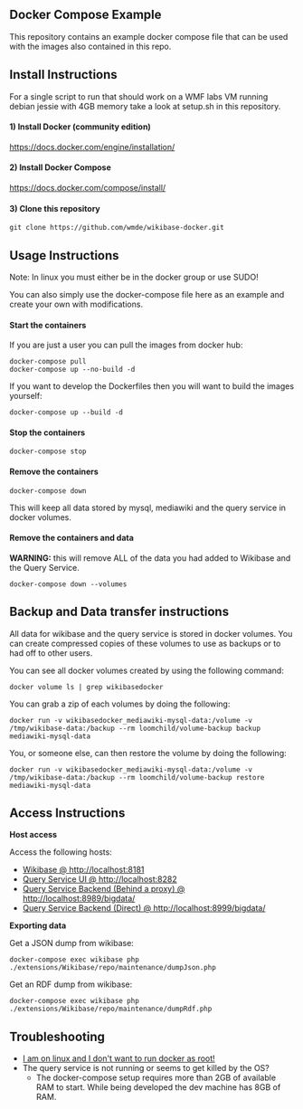 ## Docker Compose Example

This repository contains an example docker compose file that can be used with the images also contained in this repo.

## Install Instructions

For a single script to run that should work on a WMF labs VM running debian jessie with 4GB memory take a look at setup.sh in this repository.

#### 1) Install Docker (community edition)

https://docs.docker.com/engine/installation/

#### 2) Install Docker Compose

https://docs.docker.com/compose/install/

#### 3) Clone this repository

```
git clone https://github.com/wmde/wikibase-docker.git
```

## Usage Instructions

Note: In linux you must either be in the docker group or use SUDO!

You can also simply use the docker-compose file here as an example and create your own with modifications.

#### Start the containers

If you are just a user you can pull the images from docker hub:
```
docker-compose pull
docker-compose up --no-build -d
```

If you want to develop the Dockerfiles then you will want to build the images yourself:
```
docker-compose up --build -d
```

#### Stop the containers

```
docker-compose stop
```

#### Remove the containers

```
docker-compose down
```

This will keep all data stored by mysql, mediawiki and the query service in docker volumes.

#### Remove the containers and data

**WARNING:** this will remove ALL of the data you had added to Wikibase and the Query Service.

```
docker-compose down --volumes
```

## Backup and Data transfer instructions

All data for wikibase and the query service is stored in docker volumes.
You can create compressed copies of these volumes to use as backups or to had off to other users.

You can see all docker volumes created by using the following command:

```
docker volume ls | grep wikibasedocker
```

You can grab a zip of each volumes by doing the following:

```
docker run -v wikibasedocker_mediawiki-mysql-data:/volume -v /tmp/wikibase-data:/backup --rm loomchild/volume-backup backup mediawiki-mysql-data
```

You, or someone else, can then restore the volume by doing the following:

```
docker run -v wikibasedocker_mediawiki-mysql-data:/volume -v /tmp/wikibase-data:/backup --rm loomchild/volume-backup restore mediawiki-mysql-data
```

## Access Instructions

**Host access**

Access the following hosts:
 - [Wikibase @ http://localhost:8181](http://localhost:8181)
 - [Query Service UI @ http://localhost:8282](http://localhost:8282)
 - [Query Service Backend (Behind a proxy) @ http://localhost:8989/bigdata/](http://localhost:8989/bigdata/)
 - [Query Service Backend (Direct) @ http://localhost:8999/bigdata/](http://localhost:8999/bigdata/)

**Exporting data**

Get a JSON dump from wikibase:

```docker-compose exec wikibase php ./extensions/Wikibase/repo/maintenance/dumpJson.php```

Get an RDF dump from wikibase:

```docker-compose exec wikibase php ./extensions/Wikibase/repo/maintenance/dumpRdf.php```

## Troubleshooting

* [I am on linux and I don't want to run docker as root!](https://askubuntu.com/questions/477551/how-can-i-use-docker-without-sudo#477554)
* The query service is not running or seems to get killed by the OS?
  * The docker-compose setup requires more than 2GB of available RAM to start. While being developed the dev machine has 8GB of RAM.
